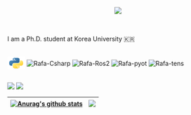 <p align='center'>
    <img src="https://capsule-render.vercel.app/api?type=waving&color=auto&height=300&section=header&text=Hello!%20I'm%20Hoon&fontSize=90&animation=fadeIn&fontAlignY=38&desc=Official%20Github!&descAlignY=53&descAlign=80"/>
</p>

<br />

I am a Ph.D. student at Korea University 🇰🇷

<div style="display: inline_block"><br>
  <img align="center" alt="Rafa-Python" height="30" width="40" src="https://raw.githubusercontent.com/devicons/devicon/master/icons/python/python-original.svg">
  <img align="center" alt="Rafa-Csharp" height="30" width="40" src="https://cdn.jsdelivr.net/gh/devicons/devicon@latest/icons/cplusplus/cplusplus-original.svg">
  <img align="center" alt="Rafa-Ros2" height="30" width="40" src="https://cdn.jsdelivr.net/gh/devicons/devicon@latest/icons/ros/ros-original-wordmark.svg" />
  <img align="center" alt="Rafa-pyot" height="30" width="40" src="https://cdn.jsdelivr.net/gh/devicons/devicon@latest/icons/pytorch/pytorch-original.svg" />        
  <img align="center" alt="Rafa-tens" height="30" width="40" src="https://cdn.jsdelivr.net/gh/devicons/devicon@latest/icons/tensorflow/tensorflow-original.svg" />
</div>
  
  ##
 
<div> 
  <a href = "mailto:ekqqqus5555@gmail.com"><img src="https://img.shields.io/badge/-Gmail-%23333?style=for-the-badge&logo=gmail&logoColor=white" target="_blank"></a>
  <a href="https://www.linkedin.com/in/rafaella-ballerini-45875016a" target="_blank"><img src="https://img.shields.io/badge/-LinkedIn-%230077B5?style=for-the-badge&logo=linkedin&logoColor=white" target="_blank"></a> 
</div>



| <a href="https://github.com/anuraghazra/github-readme-stats"><img align="center" src="https://github-readme-stats.vercel.app/api?username=towardsDLCV&show_icons=true&include_all_commits=true&theme=buefy&hide_border=true" alt="Anurag's github stats" /></a> | <a href="https://github.com/anuraghazra/github-readme-stats"><img align="center" src="https://github-readme-stats.vercel.app/api/top-langs/?username=towardsDLCV&layout=compact&theme=buefy&hide_border=true" /></a> |
| ------------- | ------------- |
